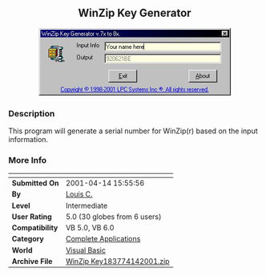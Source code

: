 ﻿<div align="center">

## WinZip Key Generator

<img src="PIC20014141619512433.jpg">
</div>

### Description

This program will generate a serial number for WinZip(r) based on the input information.
 
### More Info
 


<span>             |<span>
---                |---
**Submitted On**   |2001-04-14 15:55:56
**By**             |[Louis C\.](https://github.com/Planet-Source-Code/PSCIndex/blob/master/ByAuthor/louis-c.md)
**Level**          |Intermediate
**User Rating**    |5.0 (30 globes from 6 users)
**Compatibility**  |VB 5\.0, VB 6\.0
**Category**       |[Complete Applications](https://github.com/Planet-Source-Code/PSCIndex/blob/master/ByCategory/complete-applications__1-27.md)
**World**          |[Visual Basic](https://github.com/Planet-Source-Code/PSCIndex/blob/master/ByWorld/visual-basic.md)
**Archive File**   |[WinZip Key183774142001\.zip](https://github.com/Planet-Source-Code/louis-c-winzip-key-generator__1-22409/archive/master.zip)








